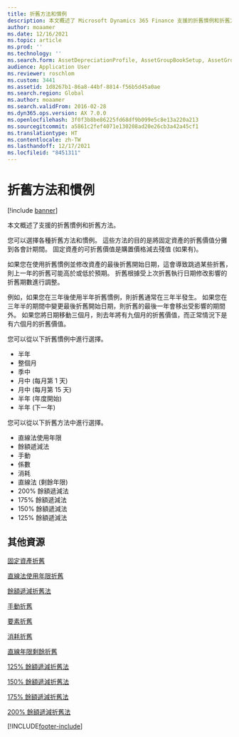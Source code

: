 ```yaml
---
title: 折舊方法和慣例
description: 本文概述了 Microsoft Dynamics 365 Finance 支援的折舊慣例和折舊方法。
author: moaamer
ms.date: 12/16/2021
ms.topic: article
ms.prod: ''
ms.technology: ''
ms.search.form: AssetDepreciationProfile, AssetGroupBookSetup, AssetGroupDepBookSetup
audience: Application User
ms.reviewer: roschlom
ms.custom: 3441
ms.assetid: 1d8267b1-86a8-44bf-8814-f56b5d45a0ae
ms.search.region: Global
ms.author: moaamer
ms.search.validFrom: 2016-02-28
ms.dyn365.ops.version: AX 7.0.0
ms.openlocfilehash: 3f0f3b8be86225fd68df9b099e5c8e13a220a213
ms.sourcegitcommit: a5861c2fef4071e130208ad20e26cb3a42a45cf1
ms.translationtype: HT
ms.contentlocale: zh-TW
ms.lasthandoff: 12/17/2021
ms.locfileid: "8451311"
---
```

# <a name="depreciation-methods-and-conventions"></a>折舊方法和慣例

[!include [banner](../includes/banner.md)]

本文概述了支援的折舊慣例和折舊方法。

您可以選擇各種折舊方法和慣例。 這些方法的目的是將固定資產的折舊價值分攤到各會計期間。 固定資產的可折舊價值是購置價格減去殘值 (如果有)。 

如果您在使用折舊慣例並修改資產的最後折舊開始日期，這會導致跳過某些折舊，則上一年的折舊可能高於或低於預期。 折舊根據受上次折舊執行日期修改影響的折舊期數進行調整。

例如，如果您在三年後使用半年折舊慣例，則折舊通常在三年半發生。 如果您在三年半的期間中變更最後折舊開始日期，則折舊的最後一年會移出受影響的期間外。 如果您將日期移動三個月，則去年將有九個月的折舊價值，而正常情況下是有六個月的折舊價值。

您可以從以下折舊慣例中進行選擇。


-   半年
-   整個月
-   季中
-   月中 (每月第 1 天)
-   月中 (每月第 15 天)
-   半年 (年度開始)
-   半年 (下一年)

您可以從以下折舊方法中進行選擇。
-   直線法使用年限
-   餘額遞減法
-   手動
-   係數
-   消耗
-   直線法 (剩餘年限)
-   200% 餘額遞減法
-   175% 餘額遞減法
-   150% 餘額遞減法
-   125% 餘額遞減法





## <a name="additional-resources"></a>其他資源

[固定資產折舊](fixed-asset-depreciation.md)

[直線法使用年限折舊](Straight-line-service-life-depreciation.md)

[餘額遞減折舊法](reduce-balance-depreciation.md)

[手動折舊](manual-depreciation.md)

[要素折舊](factor-depreciation.md)

[消耗折舊](consumption-depreciation.md)

[直線年限剩餘折舊](straight-line-life-remaining-depreciation.md)

[125% 餘額遞減折舊法](125-percent-reducing-balance-depreciation.md)

[150% 餘額遞減折舊法](150-percent-reducing-balance-depreciation.md)

[175% 餘額遞減折舊法](175-percent-reducing-balance-depreciation.md)

[200% 餘額遞減折舊法](200-percent-reducing-balance-depreciation.md)





[!INCLUDE[footer-include](../../includes/footer-banner.md)]
